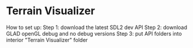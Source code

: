 # Terrain Visualizer
How to set up:
  Step 1: download the latest SDL2 dev API
  Step 2: download GLAD openGL debug and no debug versions
  Step 3: put API folders into interior "Terrain Visualizer" folder
